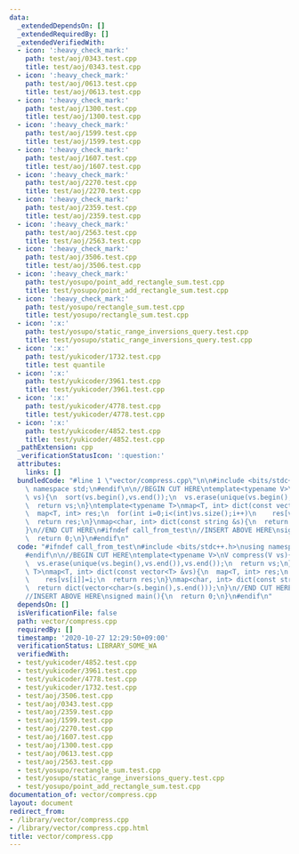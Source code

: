 ```yaml
---
data:
  _extendedDependsOn: []
  _extendedRequiredBy: []
  _extendedVerifiedWith:
  - icon: ':heavy_check_mark:'
    path: test/aoj/0343.test.cpp
    title: test/aoj/0343.test.cpp
  - icon: ':heavy_check_mark:'
    path: test/aoj/0613.test.cpp
    title: test/aoj/0613.test.cpp
  - icon: ':heavy_check_mark:'
    path: test/aoj/1300.test.cpp
    title: test/aoj/1300.test.cpp
  - icon: ':heavy_check_mark:'
    path: test/aoj/1599.test.cpp
    title: test/aoj/1599.test.cpp
  - icon: ':heavy_check_mark:'
    path: test/aoj/1607.test.cpp
    title: test/aoj/1607.test.cpp
  - icon: ':heavy_check_mark:'
    path: test/aoj/2270.test.cpp
    title: test/aoj/2270.test.cpp
  - icon: ':heavy_check_mark:'
    path: test/aoj/2359.test.cpp
    title: test/aoj/2359.test.cpp
  - icon: ':heavy_check_mark:'
    path: test/aoj/2563.test.cpp
    title: test/aoj/2563.test.cpp
  - icon: ':heavy_check_mark:'
    path: test/aoj/3506.test.cpp
    title: test/aoj/3506.test.cpp
  - icon: ':heavy_check_mark:'
    path: test/yosupo/point_add_rectangle_sum.test.cpp
    title: test/yosupo/point_add_rectangle_sum.test.cpp
  - icon: ':heavy_check_mark:'
    path: test/yosupo/rectangle_sum.test.cpp
    title: test/yosupo/rectangle_sum.test.cpp
  - icon: ':x:'
    path: test/yosupo/static_range_inversions_query.test.cpp
    title: test/yosupo/static_range_inversions_query.test.cpp
  - icon: ':x:'
    path: test/yukicoder/1732.test.cpp
    title: test quantile
  - icon: ':x:'
    path: test/yukicoder/3961.test.cpp
    title: test/yukicoder/3961.test.cpp
  - icon: ':x:'
    path: test/yukicoder/4778.test.cpp
    title: test/yukicoder/4778.test.cpp
  - icon: ':x:'
    path: test/yukicoder/4852.test.cpp
    title: test/yukicoder/4852.test.cpp
  _pathExtension: cpp
  _verificationStatusIcon: ':question:'
  attributes:
    links: []
  bundledCode: "#line 1 \"vector/compress.cpp\"\n\n#include <bits/stdc++.h>\nusing\
    \ namespace std;\n#endif\n\n//BEGIN CUT HERE\ntemplate<typename V>\nV compress(V\
    \ vs){\n  sort(vs.begin(),vs.end());\n  vs.erase(unique(vs.begin(),vs.end()),vs.end());\n\
    \  return vs;\n}\ntemplate<typename T>\nmap<T, int> dict(const vector<T> &vs){\n\
    \  map<T, int> res;\n  for(int i=0;i<(int)vs.size();i++)\n    res[vs[i]]=i;\n\
    \  return res;\n}\nmap<char, int> dict(const string &s){\n  return dict(vector<char>(s.begin(),s.end()));\n\
    }\n//END CUT HERE\n#ifndef call_from_test\n//INSERT ABOVE HERE\nsigned main(){\n\
    \  return 0;\n}\n#endif\n"
  code: "#ifndef call_from_test\n#include <bits/stdc++.h>\nusing namespace std;\n\
    #endif\n\n//BEGIN CUT HERE\ntemplate<typename V>\nV compress(V vs){\n  sort(vs.begin(),vs.end());\n\
    \  vs.erase(unique(vs.begin(),vs.end()),vs.end());\n  return vs;\n}\ntemplate<typename\
    \ T>\nmap<T, int> dict(const vector<T> &vs){\n  map<T, int> res;\n  for(int i=0;i<(int)vs.size();i++)\n\
    \    res[vs[i]]=i;\n  return res;\n}\nmap<char, int> dict(const string &s){\n\
    \  return dict(vector<char>(s.begin(),s.end()));\n}\n//END CUT HERE\n#ifndef call_from_test\n\
    //INSERT ABOVE HERE\nsigned main(){\n  return 0;\n}\n#endif\n"
  dependsOn: []
  isVerificationFile: false
  path: vector/compress.cpp
  requiredBy: []
  timestamp: '2020-10-27 12:29:50+09:00'
  verificationStatus: LIBRARY_SOME_WA
  verifiedWith:
  - test/yukicoder/4852.test.cpp
  - test/yukicoder/3961.test.cpp
  - test/yukicoder/4778.test.cpp
  - test/yukicoder/1732.test.cpp
  - test/aoj/3506.test.cpp
  - test/aoj/0343.test.cpp
  - test/aoj/2359.test.cpp
  - test/aoj/1599.test.cpp
  - test/aoj/2270.test.cpp
  - test/aoj/1607.test.cpp
  - test/aoj/1300.test.cpp
  - test/aoj/0613.test.cpp
  - test/aoj/2563.test.cpp
  - test/yosupo/rectangle_sum.test.cpp
  - test/yosupo/static_range_inversions_query.test.cpp
  - test/yosupo/point_add_rectangle_sum.test.cpp
documentation_of: vector/compress.cpp
layout: document
redirect_from:
- /library/vector/compress.cpp
- /library/vector/compress.cpp.html
title: vector/compress.cpp
---
```

